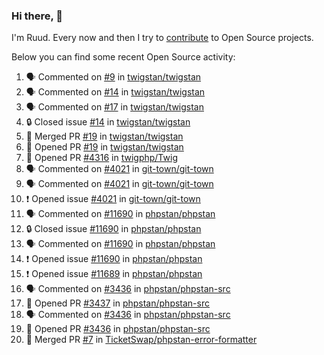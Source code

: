 ### Hi there, 👋

I'm Ruud. Every now and then I try to [contribute](https://github.com/pulls?q=+is%3Apr+author%3Aruudk+archived%3Afalse+is%3Apublic+) to Open Source projects.

Below you can find some recent Open Source activity:

<!--START_SECTION:activity-->
1. 🗣 Commented on [#9](https://github.com/twigstan/twigstan/issues/9#issuecomment-2349123227) in [twigstan/twigstan](https://github.com/twigstan/twigstan)
2. 🗣 Commented on [#14](https://github.com/twigstan/twigstan/issues/14#issuecomment-2349120032) in [twigstan/twigstan](https://github.com/twigstan/twigstan)
3. 🗣 Commented on [#17](https://github.com/twigstan/twigstan/pull/17#issuecomment-2349117193) in [twigstan/twigstan](https://github.com/twigstan/twigstan)
4. 🔒 Closed issue [#14](https://github.com/twigstan/twigstan/issues/14) in [twigstan/twigstan](https://github.com/twigstan/twigstan)
5. 🎉 Merged PR [#19](https://github.com/twigstan/twigstan/pull/19) in [twigstan/twigstan](https://github.com/twigstan/twigstan)
6. 💪 Opened PR [#19](https://github.com/twigstan/twigstan/pull/19) in [twigstan/twigstan](https://github.com/twigstan/twigstan)
7. 💪 Opened PR [#4316](https://github.com/twigphp/Twig/pull/4316) in [twigphp/Twig](https://github.com/twigphp/Twig)
8. 🗣 Commented on [#4021](https://github.com/git-town/git-town/issues/4021#issuecomment-2348726977) in [git-town/git-town](https://github.com/git-town/git-town)
9. 🗣 Commented on [#4021](https://github.com/git-town/git-town/issues/4021#issuecomment-2348723542) in [git-town/git-town](https://github.com/git-town/git-town)
10. ❗ Opened issue [#4021](https://github.com/git-town/git-town/issues/4021) in [git-town/git-town](https://github.com/git-town/git-town)
11. 🗣 Commented on [#11690](https://github.com/phpstan/phpstan/issues/11690#issuecomment-2348566779) in [phpstan/phpstan](https://github.com/phpstan/phpstan)
12. 🔒 Closed issue [#11690](https://github.com/phpstan/phpstan/issues/11690) in [phpstan/phpstan](https://github.com/phpstan/phpstan)
13. 🗣 Commented on [#11690](https://github.com/phpstan/phpstan/issues/11690#issuecomment-2348554266) in [phpstan/phpstan](https://github.com/phpstan/phpstan)
14. ❗ Opened issue [#11690](https://github.com/phpstan/phpstan/issues/11690) in [phpstan/phpstan](https://github.com/phpstan/phpstan)
15. ❗ Opened issue [#11689](https://github.com/phpstan/phpstan/issues/11689) in [phpstan/phpstan](https://github.com/phpstan/phpstan)
16. 🗣 Commented on [#3436](https://github.com/phpstan/phpstan-src/pull/3436#issuecomment-2348310113) in [phpstan/phpstan-src](https://github.com/phpstan/phpstan-src)
17. 💪 Opened PR [#3437](https://github.com/phpstan/phpstan-src/pull/3437) in [phpstan/phpstan-src](https://github.com/phpstan/phpstan-src)
18. 🗣 Commented on [#3436](https://github.com/phpstan/phpstan-src/pull/3436#issuecomment-2348155337) in [phpstan/phpstan-src](https://github.com/phpstan/phpstan-src)
19. 💪 Opened PR [#3436](https://github.com/phpstan/phpstan-src/pull/3436) in [phpstan/phpstan-src](https://github.com/phpstan/phpstan-src)
20. 🎉 Merged PR [#7](https://github.com/TicketSwap/phpstan-error-formatter/pull/7) in [TicketSwap/phpstan-error-formatter](https://github.com/TicketSwap/phpstan-error-formatter)
<!--END_SECTION:activity-->

